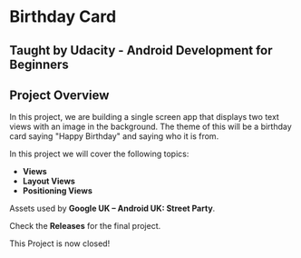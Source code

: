 # Birthday Card
## Taught by **Udacity - Android Development for Beginners**

## Project Overview 
In this project, we are building a single screen app that displays two text views with an image in the background. The theme of this will be a birthday card saying "Happy Birthday" and saying who it is from.

In this project we will cover the following topics:
- **Views**
- **Layout Views**
- **Positioning Views**

Assets used by **Google UK – Android UK: Street Party**.

Check the **Releases** for the final project.

This Project is now closed!
